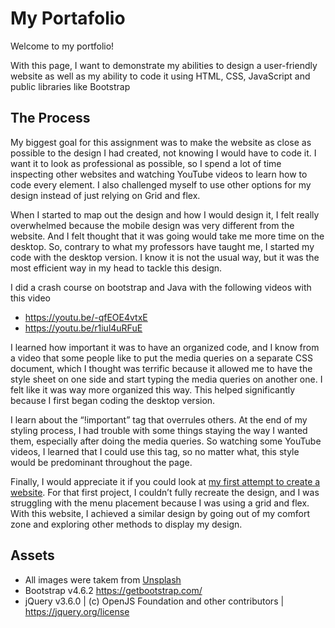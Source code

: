
# My Portafolio

Welcome to my portfolio! 

With this page, I want to demonstrate my abilities to design a user-friendly website as well as my ability to code it using HTML, CSS, JavaScript and public libraries like Bootstrap


## The Process

My biggest goal for this assignment was to make the website as close as possible to the design I had created, not knowing I would have to code it. I want it to look as professional as possible, so I spend a lot of time inspecting other websites and watching YouTube videos to learn how to code every element. I also challenged myself to use other options for my design instead of just relying on Grid and flex. 

When I started to map out the design and how I would design it, I felt really overwhelmed because the mobile design was very different from the website. And I felt thought that it was going would take me more time on the desktop. So, contrary to what my professors have taught me, I started my code with the desktop version. I know it is not the usual way, but it was the most efficient way in my head to tackle this design. 


I did a crash course on bootstrap  and Java with the following videos with this video 

* https://youtu.be/-qfEOE4vtxE 
* https://youtu.be/r1iul4uRFuE

I learned how important it was to have an organized code, and I know from a video that some people like to put the media queries on a separate CSS document, which I thought was terrific because it allowed me to have the style sheet on one side and start typing the media queries on another one. I felt like it was way more organized this way. This helped significantly because I first began coding the desktop version. 

I learn about the “!important” tag that overrules others. At the end of my styling process, I had trouble with some things staying the way I wanted them, especially after doing the media queries. So watching some YouTube videos, I learned that I could use this tag, so no matter what, this style would be predominant throughout the page. 


Finally, I would appreciate it if you could look at [my first attempt to create a website](https://polo0016.github.io/mtm6201-midterm/). For that first project, I couldn’t fully recreate the design, and I was struggling with the menu placement because I was using a grid and flex.  With this website, I achieved a similar design by going out of my comfort zone and exploring other methods to display my design. 



## Assets 


* All images were takem from [Unsplash](https://unsplash.com/)
* Bootstrap v4.6.2 https://getbootstrap.com/
* jQuery v3.6.0 | (c) OpenJS Foundation and other contributors | https://jquery.org/license